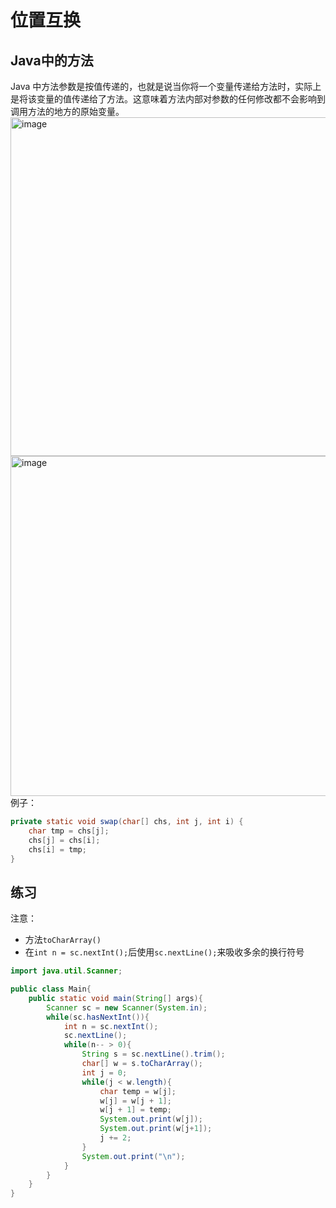 # 位置互换

## Java中的方法
Java 中方法参数是按值传递的，也就是说当你将一个变量传递给方法时，实际上是将该变量的值传递给了方法。这意味着方法内部对参数的任何修改都不会影响到调用方法的地方的原始变量。
<img width="542" alt="image" src="https://github.com/Xiaxlll/OR_Study/assets/77572858/c6aa0ad6-ed12-4022-b3bb-64574796b202">
<img width="544" alt="image" src="https://github.com/Xiaxlll/OR_Study/assets/77572858/d92883b2-9c0b-4430-895d-a568e087802a">
例子：
``` java
private static void swap(char[] chs, int j, int i) {
    char tmp = chs[j];
    chs[j] = chs[i];
    chs[i] = tmp;
}
```
## 练习
注意：
* 方法`toCharArray()`
* 在`int n = sc.nextInt();`后使用`sc.nextLine();`来吸收多余的换行符号


``` java
import java.util.Scanner;

public class Main{
    public static void main(String[] args){
        Scanner sc = new Scanner(System.in);
        while(sc.hasNextInt()){
            int n = sc.nextInt();
            sc.nextLine();
            while(n-- > 0){
                String s = sc.nextLine().trim();
                char[] w = s.toCharArray();
                int j = 0;
                while(j < w.length){
                    char temp = w[j];
                    w[j] = w[j + 1];
                    w[j + 1] = temp;
                    System.out.print(w[j]);
                    System.out.print(w[j+1]);
                    j += 2;
                }
                System.out.print("\n");
            }
        }
    }
}
```
